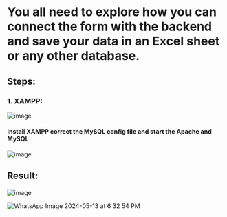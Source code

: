 # You all need to explore how you can connect the form with the backend and save your data in an Excel sheet or any other database.

## Steps:
### 1. XAMPP:

![image](https://github.com/vansh-seth/Web-tech-lab/assets/111755254/701d0cee-323b-4aa1-991f-f8fe4ec04249)

#### Install XAMPP correct the MySQL config file and start the Apache and MySQL

![image](https://github.com/vansh-seth/Web-tech-lab/assets/111755254/cbec207c-54ea-4f15-9106-1180119a2143)

## Result:

![image](https://github.com/vansh-seth/Web-tech-lab/assets/111755254/69584686-bf7b-469a-84d1-a457aeee4f58)

![WhatsApp Image 2024-05-13 at 6 32 54 PM](https://github.com/vansh-seth/Web-tech-lab/assets/111755254/edbba285-a6ad-426e-b6bc-36bbe130c8eb)
